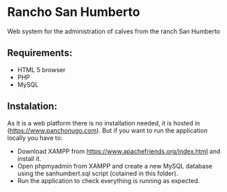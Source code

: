 # Rancho San Humberto

Web system for the administration of calves from the ranch San Humberto

## Requirements:

- HTML 5 browser
- PHP
- MySQL

## Instalation:

As it is a web platform there is no installation needed, it is hosted in (https://www.panchonugo.com). 
But if you want to run the application locally you have to:
- Download XAMPP from https://www.apachefriends.org/index.html and install it.
- Open phpmyadmin from XAMPP and create a new MySQL database using the sanhumbert.sql script (cotained in this folder).
- Run the application to check everything is running as expected.
